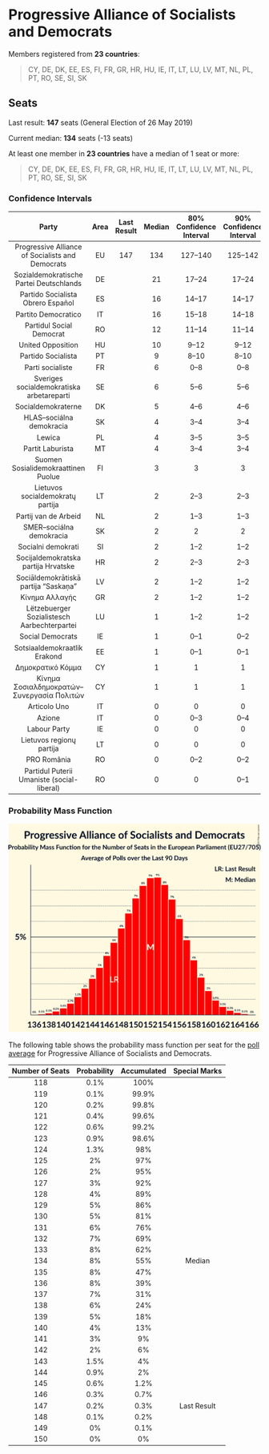 # Progressive Alliance of Socialists and Democrats

Members registered from **23 countries**:

> CY, DE, DK, EE, ES, FI, FR, GR, HR, HU, IE, IT, LT, LU, LV, MT, NL, PL, PT, RO, SE, SI, SK

## Seats

Last result: **147** seats (General Election of 26 May 2019)

Current median: **134** seats (-13 seats)

At least one member in **23 countries** have a median of 1 seat or more:

> CY, DE, DK, EE, ES, FI, FR, GR, HR, HU, IE, IT, LT, LU, LV, MT, NL, PL, PT, RO, SE, SI, SK

### Confidence Intervals

| Party | Area | Last Result | Median | 80% Confidence Interval | 90% Confidence Interval | 95% Confidence Interval | 99% Confidence Interval |
|:-----:|:----:|:-----------:|:------:|:-----------------------:|:-----------------------:|:-----------------------:|:-----------------------:|
| Progressive Alliance of Socialists and Democrats | EU | 147 | 134 | 127–140 | 125–142 | 124–143 | 121–146 |
| Sozialdemokratische Partei Deutschlands | DE | | 21 | 17–24 | 17–24 | 17–24 | 16–25 |
| Partido Socialista Obrero Español | ES | | 16 | 14–17 | 14–17 | 14–18 | 13–19 |
| Partito Democratico | IT | | 16 | 15–18 | 14–18 | 14–19 | 13–20 |
| Partidul Social Democrat | RO | | 12 | 11–14 | 11–14 | 10–14 | 10–15 |
| United Opposition | HU | | 10 | 9–12 | 9–12 | 9–12 | 8–12 |
| Partido Socialista | PT | | 9 | 8–10 | 8–10 | 8–10 | 7–11 |
| Parti socialiste | FR | | 6 | 0–8 | 0–8 | 0–8 | 0–8 |
| Sveriges socialdemokratiska arbetareparti | SE | | 6 | 5–6 | 5–6 | 5–7 | 5–7 |
| Socialdemokraterne | DK | | 5 | 4–6 | 4–6 | 4–6 | 4–6 |
| HLAS–sociálna demokracia | SK | | 4 | 3–4 | 3–4 | 3–4 | 3–5 |
| Lewica | PL | | 4 | 3–5 | 3–5 | 3–5 | 3–6 |
| Partit Laburista | MT | | 4 | 3–4 | 3–4 | 3–4 | 3–4 |
| Suomen Sosialidemokraattinen Puolue | FI | | 3 | 3 | 3 | 3–4 | 3–4 |
| Lietuvos socialdemokratų partija | LT | | 2 | 2–3 | 2–3 | 1–3 | 1–3 |
| Partij van de Arbeid | NL | | 2 | 1–3 | 1–3 | 1–3 | 1–3 |
| SMER–sociálna demokracia | SK | | 2 | 2 | 2 | 1–2 | 1–2 |
| Socialni demokrati | SI | | 2 | 1–2 | 1–2 | 1–2 | 1–3 |
| Socijaldemokratska partija Hrvatske | HR | | 2 | 2–3 | 2–3 | 2–3 | 2–4 |
| Sociāldemokrātiskā partija “Saskaņa” | LV | | 2 | 1–2 | 1–2 | 1–2 | 1–2 |
| Κίνημα Αλλαγής | GR | | 2 | 1–2 | 1–2 | 1–2 | 1–2 |
| Lëtzebuerger Sozialistesch Aarbechterpartei | LU | | 1 | 1–2 | 1–2 | 1–2 | 1–2 |
| Social Democrats | IE | | 1 | 0–1 | 0–2 | 0–2 | 0–2 |
| Sotsiaaldemokraatlik Erakond | EE | | 1 | 0–1 | 0–1 | 0–1 | 0–1 |
| Δημοκρατικό Κόμμα | CY | | 1 | 1 | 1 | 1 | 1 |
| Κίνημα Σοσιαλδημοκρατών–Συνεργασία Πολιτών | CY | | 1 | 1 | 1 | 1 | 1 |
| Articolo Uno | IT | | 0 | 0 | 0 | 0 | 0 |
| Azione | IT | | 0 | 0–3 | 0–4 | 0–4 | 0–5 |
| Labour Party | IE | | 0 | 0 | 0 | 0 | 0–1 |
| Lietuvos regionų partija | LT | | 0 | 0 | 0 | 0–1 | 0–1 |
| PRO România | RO | | 0 | 0–2 | 0–2 | 0–2 | 0–3 |
| Partidul Puterii Umaniste (social-liberal) | RO | | 0 | 0 | 0–1 | 0–2 | 0–2 |

### Probability Mass Function

![Graph with seats probability mass function not yet produced](average-2021-09-30-seats-pmf-progressiveallianceofsocialistsanddemocrats.png "Seats Probability Mass Function")

The following table shows the probability mass function per seat for the [poll average](average-2021-09-30.html) for Progressive Alliance of Socialists and Democrats.

| Number of Seats | Probability | Accumulated | Special Marks |
|:---------------:|:-----------:|:-----------:|:-------------:|
| 118 | 0.1% | 100% |  |
| 119 | 0.1% | 99.9% |  |
| 120 | 0.2% | 99.8% |  |
| 121 | 0.4% | 99.6% |  |
| 122 | 0.6% | 99.2% |  |
| 123 | 0.9% | 98.6% |  |
| 124 | 1.3% | 98% |  |
| 125 | 2% | 97% |  |
| 126 | 2% | 95% |  |
| 127 | 3% | 92% |  |
| 128 | 4% | 89% |  |
| 129 | 5% | 86% |  |
| 130 | 5% | 81% |  |
| 131 | 6% | 76% |  |
| 132 | 7% | 69% |  |
| 133 | 8% | 62% |  |
| 134 | 8% | 55% | Median |
| 135 | 8% | 47% |  |
| 136 | 8% | 39% |  |
| 137 | 7% | 31% |  |
| 138 | 6% | 24% |  |
| 139 | 5% | 18% |  |
| 140 | 4% | 13% |  |
| 141 | 3% | 9% |  |
| 142 | 2% | 6% |  |
| 143 | 1.5% | 4% |  |
| 144 | 0.9% | 2% |  |
| 145 | 0.6% | 1.2% |  |
| 146 | 0.3% | 0.7% |  |
| 147 | 0.2% | 0.3% | Last Result |
| 148 | 0.1% | 0.2% |  |
| 149 | 0% | 0.1% |  |
| 150 | 0% | 0% |  |


